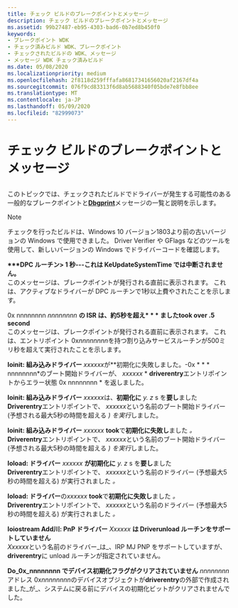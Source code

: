 ```yaml
---
title: チェック ビルドのブレークポイントとメッセージ
description: チェック ビルドのブレークポイントとメッセージ
ms.assetid: 99b27487-eb95-4303-bad6-0b7ed8b450f0
keywords:
- ブレークポイント WDK
- チェック済みビルド WDK、ブレークポイント
- チェックされたビルドの WDK、メッセージ
- メッセージ WDK チェック済みビルド
ms.date: 05/08/2020
ms.localizationpriority: medium
ms.openlocfilehash: 2f8118d259fffafa86817341656020af2167df4a
ms.sourcegitcommit: 076f9cd83313f6d8ab5688340f05bde7e8fbb8ee
ms.translationtype: MT
ms.contentlocale: ja-JP
ms.lasthandoff: 05/09/2020
ms.locfileid: "82999073"
---
```

# <a name="checked-build-breakpoints-and-messages"></a>チェック ビルドのブレークポイントとメッセージ

## <span id="ddk_checked_build_breakpoints_and_messages_tools"></span><span id="DDK_CHECKED_BUILD_BREAKPOINTS_AND_MESSAGES_TOOLS"></span>

このトピックでは、チェックされたビルドでドライバーが発生する可能性のある一般的なブレークポイントと[**Dbgprint**](https://docs.microsoft.com/windows-hardware/drivers/ddi/wdm/nf-wdm-dbgprint)メッセージの一覧と説明を示します。

> [!NOTE]
> チェックを行ったビルドは、Windows 10 バージョン1803より前の古いバージョンの Windows で使用できました。
> Driver Verifier や GFlags などのツールを使用して、新しいバージョンの Windows でドライバーコードを確認します。

<span id="____DPC_routine___1_sec_---_This_is_not_a_break_in_KeUpdateSystemTime"></span><span id="____dpc_routine___1_sec_---_this_is_not_a_break_in_keupdatesystemtime"></span><span id="____DPC_ROUTINE___1_SEC_---_THIS_IS_NOT_A_BREAK_IN_KEUPDATESYSTEMTIME"></span>**\*\*\*DPC ルーチン&gt; 1 秒---これは KeUpdateSystemTime では中断されません。**  
このメッセージは、ブレークポイントが発行される直前に表示されます。 これは、アクティブなドライバーが DPC ルーチンで1秒以上費やされたことを示します。

<span id="____isr_at_0x_________________nnnnnnnn_________________took_over_.5_second"></span><span id="____ISR_AT_0X_________________NNNNNNNN_________________TOOK_OVER_.5_SECOND"></span>0x nnnnnnnn *nnnnnnnn* **の ISR は、約5秒を超え\* \* \* **ました**took over .5 second**  
このメッセージは、ブレークポイントが発行される直前に表示されます。 これは、エントリポイント 0x*nnnnnnnn*を持つ割り込みサービスルーチンが500ミリ秒を超えて実行されたことを示します。

<span id="IOINIT__Built-in_driver__________________xxxxxx_________________failed_to_initialize___0xnnnnnnnn"></span><span id="ioinit__built-in_driver__________________xxxxxx_________________failed_to_initialize___0xnnnnnnnn"></span><span id="IOINIT__BUILT-IN_DRIVER__________________XXXXXX_________________FAILED_TO_INITIALIZE___0XNNNNNNNN"></span>**Ioinit: 組み込みドライバー** *xxxxxx*が**初期化に失敗しました。-0x * * * nnnnnnnn*のブート開始ドライバーが、 *xxxxxx* * **driverentry**エントリポイントからエラー状態 0x nnnnnnnn * を返しました。

<span id="IOINIT__Built-in_driver__________________xxxxxx_________________took__________________y.z________________s_to_initialize"></span><span id="ioinit__built-in_driver__________________xxxxxx_________________took__________________y.z________________s_to_initialize"></span><span id="IOINIT__BUILT-IN_DRIVER__________________XXXXXX_________________TOOK__________________Y.Z________________S_TO_INITIALIZE"></span>**Ioinit: 組み込みドライバー** *xxxxxx*は、**初期化に** *y. z* s を**要し**ました  
**Driverentry**エントリポイントで、 *xxxxxx*という名前のブート開始ドライバー (予想される最大5秒の時間を超える *) を実行*しました。

<span id="IOINIT__Built-in_driver__________________xxxxxx_________________took__________________y.z________________s_to_fail_initialization"></span><span id="ioinit__built-in_driver__________________xxxxxx_________________took__________________y.z________________s_to_fail_initialization"></span><span id="IOINIT__BUILT-IN_DRIVER__________________XXXXXX_________________TOOK__________________Y.Z________________S_TO_FAIL_INITIALIZATION"></span>**Ioinit: 組み込みドライバー** *xxxxxx* **took**で**初期化に失敗し**ました *。*  
**Driverentry**エントリポイントで、 *xxxxxx*という名前のブート開始ドライバー (予想される最大5秒の時間を超える *) を実行*しました。

<span id="ioload__driver__________________xxxxxx_________________took__________________y.z________________s_to_initialize"></span><span id="IOLOAD__DRIVER__________________XXXXXX_________________TOOK__________________Y.Z________________S_TO_INITIALIZE"></span>**Ioload: ドライバー** *xxxxxx* **が初期化に** *y. z* s を**要し**ました  
**Driverentry**エントリポイントで、 *xxxxxx*という名前のドライバー (予想最大5秒の時間を超える) が実行されました *。*

<span id="ioload__driver__________________xxxxxx_________________took__________________y.z________________s_to_fail_initialization"></span><span id="IOLOAD__DRIVER__________________XXXXXX_________________TOOK__________________Y.Z________________S_TO_FAIL_INITIALIZATION"></span>**Ioload: ドライバー**の*xxxxxx* **took**で**初期化に失敗し**ました *。*  
**Driverentry**エントリポイントで、 *xxxxxx*という名前のドライバー (予想最大5秒の時間を超える) が実行されました *。*

<span id="IopLoadDriver__A_PnP_driver__________________xxxxxx_________________does_not_support_DriverUnload_routine"></span><span id="ioploaddriver__a_pnp_driver__________________xxxxxx_________________does_not_support_driverunload_routine"></span><span id="IOPLOADDRIVER__A_PNP_DRIVER__________________XXXXXX_________________DOES_NOT_SUPPORT_DRIVERUNLOAD_ROUTINE"></span>**Ioiostream Add川: PnP ドライバー** *Xxxxxx* **は Driverunload ルーチンをサポートしていません**  
*Xxxxxx*という名前のドライバー\_は\_、IRP MJ PNP をサポートしていますが、 **driverentry**に unload ルーチンが指定されていません。

<span id="DO_DEVICE_INITIALIZING_flag_not_cleared_on_DO_0x_________________nnnnnnnn"></span><span id="do_device_initializing_flag_not_cleared_on_do_0x_________________nnnnnnnn"></span><span id="DO_DEVICE_INITIALIZING_FLAG_NOT_CLEARED_ON_DO_0X_________________NNNNNNNN"></span>**Do\_0x\_nnnnnnnn でデバイス初期化フラグがクリアされていません** *nnnnnnnn*  
アドレス 0x*nnnnnnnn*のデバイスオブジェクトが**driverentry**の外部で作成されました\_が\_、システムに戻る前にデバイスの初期化ビットがクリアされませんでした。

 

 





